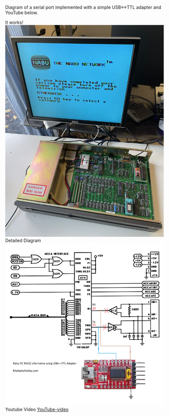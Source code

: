 Diagram of a serial port implemented with a simple USB<->TTL adapter and YouTube below.

It works!
![NABU-Online](https://github.com/Kris-Sekula/NABU/blob/main/RS422Alternative/NABU_online.jpg)
Detailed Diagram
![USB-serial-Adapter](https://github.com/Kris-Sekula/NABU/blob/main/RS422Alternative/USB_interface.png)
Youtube Video
[YouTube-video](https://youtu.be/NxW2GOw5Mqk)




